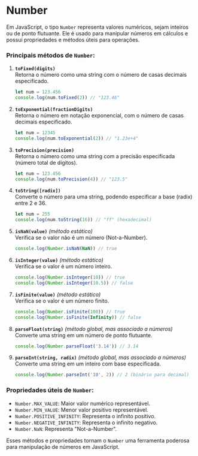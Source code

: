 # Number

Em JavaScript, o tipo `Number` representa valores numéricos, sejam inteiros ou de ponto flutuante. Ele é usado para manipular números em cálculos e possui propriedades e métodos úteis para operações.

### **Principais métodos de `Number`**:

1. **`toFixed(digits)`**  
   Retorna o número como uma string com o número de casas decimais especificado.

   ```javascript
   let num = 123.456
   console.log(num.toFixed(2)) // "123.46"
   ```

2. **`toExponential(fractionDigits)`**  
   Retorna o número em notação exponencial, com o número de casas decimais especificado.

   ```javascript
   let num = 12345
   console.log(num.toExponential(2)) // "1.23e+4"
   ```

3. **`toPrecision(precision)`**  
   Retorna o número como uma string com a precisão especificada (número total de dígitos).

   ```javascript
   let num = 123.456
   console.log(num.toPrecision(4)) // "123.5"
   ```

4. **`toString([radix])`**  
   Converte o número para uma string, podendo especificar a base (radix) entre 2 e 36.

   ```javascript
   let num = 255
   console.log(num.toString(16)) // "ff" (hexadecimal)
   ```

5. **`isNaN(value)`** _(método estático)_  
   Verifica se o valor não é um número (Not-a-Number).

   ```javascript
   console.log(Number.isNaN(NaN)) // true
   ```

6. **`isInteger(value)`** _(método estático)_  
   Verifica se o valor é um número inteiro.

   ```javascript
   console.log(Number.isInteger(10)) // true
   console.log(Number.isInteger(10.5)) // false
   ```

7. **`isFinite(value)`** _(método estático)_  
   Verifica se o valor é um número finito.

   ```javascript
   console.log(Number.isFinite(100)) // true
   console.log(Number.isFinite(Infinity)) // false
   ```

8. **`parseFloat(string)`** _(método global, mas associado a números)_  
   Converte uma string em um número de ponto flutuante.

   ```javascript
   console.log(Number.parseFloat('3.14')) // 3.14
   ```

9. **`parseInt(string, radix)`** _(método global, mas associado a números)_  
   Converte uma string em um inteiro com base especificada.
   ```javascript
   console.log(Number.parseInt('10', 2)) // 2 (binário para decimal)
   ```

### **Propriedades úteis de `Number`:**

- `Number.MAX_VALUE`: Maior valor numérico representável.
- `Number.MIN_VALUE`: Menor valor positivo representável.
- `Number.POSITIVE_INFINITY`: Representa o infinito positivo.
- `Number.NEGATIVE_INFINITY`: Representa o infinito negativo.
- `Number.NaN`: Representa "Not-a-Number".

Esses métodos e propriedades tornam o `Number` uma ferramenta poderosa para manipulação de números em JavaScript.

